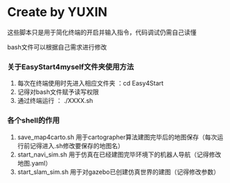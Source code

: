 # Create by YUXIN

这些脚本只是用于简化终端的开启并输入指令，代码调试仍需自己读懂

bash文件可以根据自己需求进行修改

### 关于EasyStart4myself文件夹使用方法
1. 每次在终端使用时先进入相应文件夹 ：cd Easy4Start
2. 记得对bash文件赋予读写权限
3. 通过终端运行 ： ./XXXX.sh

### 各个shell的作用
1. save_map4carto.sh
用于cartographer算法建图完毕后的地图保存（每次运行前记得进入.sh修改要保存的地图名）
2. start_navi_sim.sh
用于仿真在已经建图完毕环境下的机器人导航（记得修改地图.yaml）
3. start_slam_sim.sh
用于对gazebo已创建仿真世界的建图（记得修改参数）
